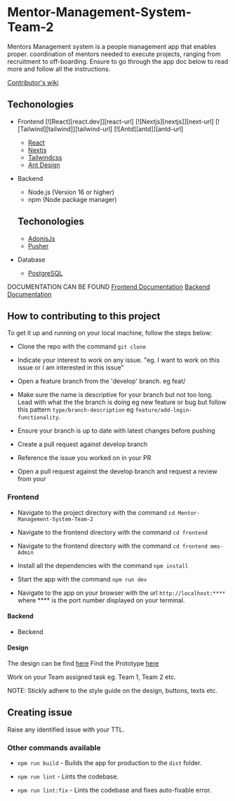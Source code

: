 # Mentor-Management-System-Team-2

Mentors Management system is a people management app that enables proper.
coordination of mentors needed to execute projects, ranging from recruitment to off-boarding. Ensure to go through the app doc below to read more and follow all the instructions.

[Contributor's wiki](https://github.com/ALCOpenSource/Mentor-Management-System-Team-2/wiki)

## Techonologies

*   Frontend
[![React][react.dev]][react-url]
[![Nextjs][nextjs]][next-url]
[![Tailwind][tailwind]][tailwind-url]
[![Antd][antd]][antd-url]

    - [React](https://react.dev)
    - [Nextjs](https://nextjs.org)
    - [Tailwindcss](https://tailwindcss.com/)
    - [Ant Design](https://ant.design)

*   Backend
    - Node.js (Version 16 or higher)
    - npm (Node package manager)

    ## Techonologies

    - [AdonisJs](https://adonisjs.com/) 
    - [Pusher](https://pusher.com/)

*   Database
    - [PostgreSQL](https://www.postgresql.org/)

DOCUMENTATION CAN BE FOUND
[Frontend Documentation](/frontend/mms-Admin/README.md)
[Backend Documentation](/backend/README.md)

## How to contributing to this project

To get it up and running on your local machine, follow the steps below:

*   Clone the repo with the command `git clone`

*   Indicate your interest to work on any issue. "eg. I want to work on this issue or I am interested in this issue"

*   Open a feature branch from the 'develop' branch. eg feat/

*   Make sure the name is descriptive for your branch but not too long. Lead with what the the branch is doing eg new feature or bug but follow this pattern `type/branch-description` eg `feature/add-login-functionality`.

*   Ensure your branch is up to date with latest changes before pushing

*   Create a pull request against develop branch

*   Reference the issue you worked on in your PR

*   Open a pull request against the develop branch and request a review from your

### Frontend

*   Navigate to the project directory with the command `cd Mentor-Management-System-Team-2`

*   Navigate to the frontend directory with the command `cd frontend`

*   Navigate to the frontend directory with the command `cd frontend mms-Admin`

*   Install all the dependencies with the command `npm install`

*   Start the app with the command `npm run dev`

*   Navigate to the app on your browser with the url `http://localhost:****` where \*\*\*\* is the port number displayed on your terminal.

#### Backend

*   Beckend

#### Design

The design can be find [here](https://www.figma.com/file/JNZKj3lachPypSOMBOhC1e/MMS-ALC-0pen-Source-Project?node-id=30-29\&t=AFjjeY6lHF5p9Sr5-0)
Find the Prototype [here](https://www.figma.com/proto/JNZKj3lachPypSOMBOhC1e/MMS-ALC-0pen-Source-Project?page-id=6782%3A4428\&node-id=6784-8953\&viewport=565%2C382%2C0.02\&scaling=min-zoom\&starting-point-node-id=6784%3A6712)

Work on your Team assigned task eg. Team 1, Team 2 etc.

NOTE: Stickly adhere to the style guide on the design, buttons, texts etc.

## Creating issue

Raise any identified issue with your TTL.

### Other commands available

*   `npm run build` - Builds the app for production to the `dist` folder.

*   `npm run lint` - Lints the codebase.

*   `npm run lint:fix` - Lints the codebase and fixes auto-fixable error.
